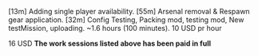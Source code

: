 [13m] Adding single player availability.
[55m] Arsenal removal & Respawn gear application.
[32m] Config Testing, Packing mod, testing mod, New testMission, uploading.
~1.6 hours (100 minutes).
10 USD pr hour

16 USD
**The work sessions listed above has been paid in full**